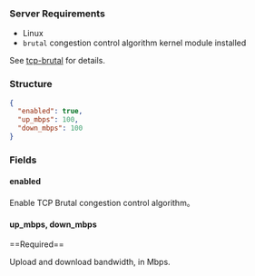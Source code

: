 ### Server Requirements

* Linux
* `brutal` congestion control algorithm kernel module installed

See [tcp-brutal](https://github.com/apernet/tcp-brutal) for details.

### Structure

```json
{
  "enabled": true,
  "up_mbps": 100,
  "down_mbps": 100
}
```

### Fields

#### enabled

Enable TCP Brutal congestion control algorithm。

#### up_mbps, down_mbps

==Required==

Upload and download bandwidth, in Mbps.